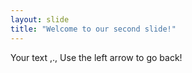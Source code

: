 ```yaml
---
layout: slide
title: "Welcome to our second slide!"
---
```

Your text ,.,
Use the left arrow to go back!
